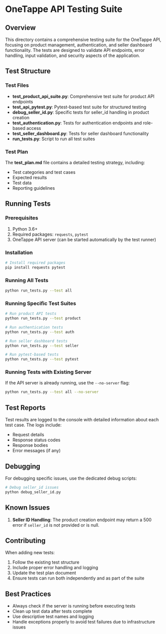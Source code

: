 # OneTappe API Testing Suite

## Overview

This directory contains a comprehensive testing suite for the OneTappe API, focusing on product management, authentication, and seller dashboard functionality. The tests are designed to validate API endpoints, error handling, input validation, and security aspects of the application.

## Test Structure

### Test Files

- **test_product_api_suite.py**: Comprehensive test suite for product API endpoints
- **test_api_pytest.py**: Pytest-based test suite for structured testing
- **debug_seller_id.py**: Specific tests for seller_id handling in product creation
- **test_authentication.py**: Tests for authentication endpoints and role-based access
- **test_seller_dashboard.py**: Tests for seller dashboard functionality
- **run_tests.py**: Script to run all test suites

### Test Plan

The **test_plan.md** file contains a detailed testing strategy, including:

- Test categories and test cases
- Expected results
- Test data
- Reporting guidelines

## Running Tests

### Prerequisites

1. Python 3.6+
2. Required packages: `requests`, `pytest`
3. OneTappe API server (can be started automatically by the test runner)

### Installation

```bash
# Install required packages
pip install requests pytest
```

### Running All Tests

```bash
python run_tests.py --test all
```

### Running Specific Test Suites

```bash
# Run product API tests
python run_tests.py --test product

# Run authentication tests
python run_tests.py --test auth

# Run seller dashboard tests
python run_tests.py --test seller

# Run pytest-based tests
python run_tests.py --test pytest
```

### Running Tests with Existing Server

If the API server is already running, use the `--no-server` flag:

```bash
python run_tests.py --test all --no-server
```

## Test Reports

Test results are logged to the console with detailed information about each test case. The logs include:

- Request details
- Response status codes
- Response bodies
- Error messages (if any)

## Debugging

For debugging specific issues, use the dedicated debug scripts:

```bash
# Debug seller_id issues
python debug_seller_id.py
```

## Known Issues

1. **Seller ID Handling**: The product creation endpoint may return a 500 error if `seller_id` is not provided or is null.

## Contributing

When adding new tests:

1. Follow the existing test structure
2. Include proper error handling and logging
3. Update the test plan document
4. Ensure tests can run both independently and as part of the suite

## Best Practices

- Always check if the server is running before executing tests
- Clean up test data after tests complete
- Use descriptive test names and logging
- Handle exceptions properly to avoid test failures due to infrastructure issues